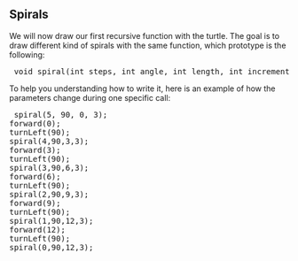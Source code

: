
## Spirals ##
We will now draw our first recursive function with the turtle. The goal is
to draw different kind of spirals with the same function, which prototype is
the following: 
<pre> void spiral(int steps, int angle, int length, int increment)</pre>
To help you understanding how to write it, here is an example of how the
parameters change during one specific call: 
<pre> spiral(5, 90, 0, 3);
forward(0);
turnLeft(90);
spiral(4,90,3,3);
forward(3);
turnLeft(90);
spiral(3,90,6,3);
forward(6);
turnLeft(90);
spiral(2,90,9,3);
forward(9);
turnLeft(90);
spiral(1,90,12,3);
forward(12);
turnLeft(90);
spiral(0,90,12,3);</pre>

